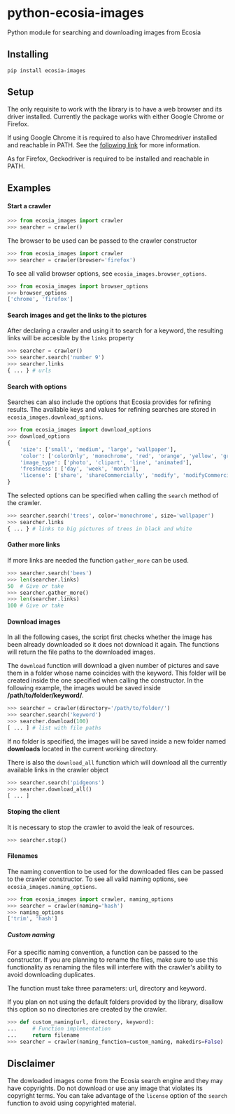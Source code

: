 # python-ecosia-images

Python module for searching and downloading images from Ecosia

## Installing

~~~
pip install ecosia-images
~~~

## Setup

The only requisite to work with the library is to have a web browser and its driver installed. Currently the package works with either Google Chrome or Firefox.

If using Google Chrome it is required to also have Chromedriver installed and reachable in PATH. See the [following link](https://sites.google.com/a/chromium.org/chromedriver/) for more information.

As for Firefox, Geckodriver is required to be installed and reachable in PATH.

## Examples

#### Start a crawler

~~~ python
>>> from ecosia_images import crawler
>>> searcher = crawler()
~~~

The browser to be used can be passed to the crawler constructor

~~~ python
>>> from ecosia_images import crawler
>>> searcher = crawler(browser='firefox')
~~~

To see all valid browser options, see `ecosia_images.browser_options`.

~~~ python
>>> from ecosia_images import browser_options
>>> browser_options
['chrome', 'firefox']
~~~

#### Search images and get the links to the pictures

After declaring a crawler and using it to search for a keyword, the resulting links will be accesible by the `links` property

~~~ python
>>> searcher = crawler()
>>> searcher.search('number 9')
>>> searcher.links
{ ... } # urls
~~~

#### Search with options

Searches can also include the options that Ecosia provides for refining results. The available keys and values for refining searches are stored in `ecosia_images.download_options`.

~~~ Python
>>> from ecosia_images import download_options
>>> download_options
{
    'size': ['small', 'medium', 'large', 'wallpaper'],
    'color': ['colorOnly', 'monochrome', 'red', 'orange', 'yellow', 'green', 'teal', 'blue', 'purple', 'pink', 'brown', 'black', 'gray'],
    'image_type': ['photo', 'clipart', 'line', 'animated'],
    'freshness': ['day', 'week', 'month'],
    'license': ['share', 'shareCommercially', 'modify', 'modifyCommercially', 'public']
}
~~~

The selected options can be specified when calling the `search` method of the crawler.

~~~ Python
>>> searcher.search('trees', color='monochrome', size='wallpaper')
>>> searcher.links
{ ... } # links to big pictures of trees in black and white
~~~

#### Gather more links

If more links are needed the function `gather_more` can be used.

~~~ python
>>> searcher.search('bees')
>>> len(searcher.links)
50  # Give or take
>>> searcher.gather_more()
>>> len(searcher.links)
100 # Give or take
~~~

#### Download images

In all the following cases, the script first checks whether the image has been already downloaded so it does not download it again. The functions will return the file paths to the downloaded images.

The `download` function will download a given number of pictures and save them in a folder whose name coincides with the keyword. This folder will be created inside the one specified when calling the constructor. In the following example, the images would be saved inside __/path/to/folder/keyword/__.

~~~ python
>>> searcher = crawler(directory='/path/to/folder/')
>>> searcher.search('keyword')
>>> searcher.download(100)
[ ... ] # list with file paths
~~~

If no folder is specified, the images will be saved inside a new folder named __downloads__ located in the current working directory.

There is also the `download_all` function which will download all the currently available links in the crawler object

~~~ python
>>> searcher.search('pidgeons')
>>> searcher.download_all()
[ ... ]
~~~

#### Stoping the client

It is necessary to stop the crawler to avoid the leak of resources.

~~~ python
>>> searcher.stop()
~~~

#### Filenames

The naming convention to be used for the downloaded files can be passed to the crawler constructor. To see all valid naming options, see `ecosia_images.naming_options`.

~~~ python
>>> from ecosia_images import crawler, naming_options
>>> searcher = crawler(naming='hash')
>>> naming_options
['trim', 'hash']
~~~

##### Custom naming

For a specific naming convention, a function can be passed to the constructor. If you are planning to rename the files, make sure to use this functionality as renaming the files will interfere with the crawler's ability to avoid downloading duplicates.

The function must take three parameters: url, directory and keyword.

If you plan on not using the default folders provided by the library, disallow this option so no directories are created by the crawler.

~~~ python
>>> def custom_naming(url, directory, keyword):
...     # Function implementation
...     return filename
>>> searcher = crawler(naming_function=custom_naming, makedirs=False)
~~~

## Disclaimer

The dowloaded images come from the Ecosia search engine and they may have copyrights. Do not download or use any image that violates its copyright terms. You can take advantage of the `license` option of the `search` function to avoid using copyrighted material.
